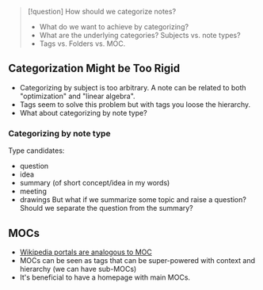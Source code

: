 
> [!question] How should we categorize notes?
> - What do we want to achieve by categorizing? 
> - What are the underlying categories? Subjects vs. note types?
> - Tags vs. Folders vs. MOC.

## Categorization Might be Too Rigid
- Categorizing by subject is too arbitrary. A note can be related to both "optimization" and "linear algebra".
- Tags seem to solve this problem but with tags you loose the hierarchy. 
- What about categorizing by note type?
### Categorizing by note type
Type candidates:
- question
- idea
- summary (of short concept/idea in my words)
- meeting
- drawings
But what if we summarize some topic and raise a question? Should we separate the question from the summary?

## MOCs
- [Wikipedia portals are analogous to MOC](https://en.wikipedia.org/wiki/Wikipedia:Contents/Portals)
- MOCs can be seen as tags that can be super-powered with context and hierarchy (we can have sub-MOCs)
- It's beneficial to have a homepage with main MOCs.



